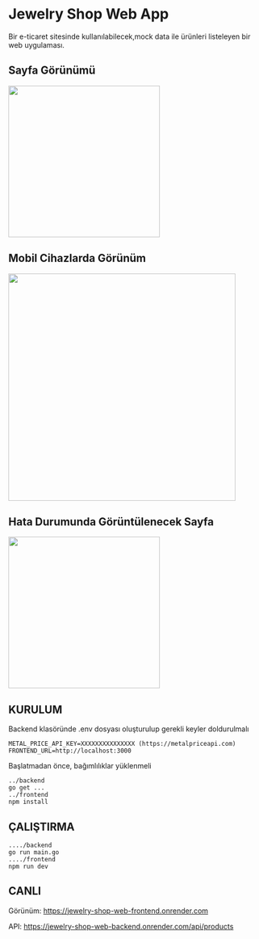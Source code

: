 # Jewelry Shop Web App
Bir e-ticaret sitesinde kullanılabilecek,mock data ile ürünleri listeleyen bir web uygulaması.
## Sayfa Görünümü
<img height=300 src="https://github.com/user-attachments/assets/4fcb8019-5a44-4773-943f-82b0e701eac8" />

## Mobil Cihazlarda Görünüm
<img height=450 src="https://github.com/user-attachments/assets/06a7b5a7-7750-459b-95ed-b6701eb38586" />

## Hata Durumunda Görüntülenecek Sayfa
<img height=300 src="https://github.com/user-attachments/assets/6be60430-1746-4655-8da4-cebef6596460" />


## KURULUM
Backend klasöründe .env dosyası oluşturulup gerekli keyler doldurulmalı
```
METAL_PRICE_API_KEY=XXXXXXXXXXXXXXX (https://metalpriceapi.com)
FRONTEND_URL=http://localhost:3000 
```

Başlatmadan önce, bağımlılıklar yüklenmeli
```
../backend
go get ...
../frontend
npm install
```


## ÇALIŞTIRMA
```
..../backend
go run main.go
..../frontend
npm run dev
```

## CANLI
Görünüm: https://jewelry-shop-web-frontend.onrender.com

API: https://jewelry-shop-web-backend.onrender.com/api/products
